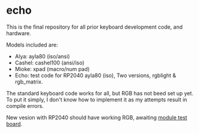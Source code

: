 # echo
This is the final repository for all prior keyboard development code, and hardware.

Models included are: 
+ Alya: ayla80 (iso/ansi)
+ Cashel: cashel100 (ansi/iso)
+ Mioke: xpad (macro/num pad)
+ Echo: test code for RP2040 ayla80 (iso), Two versions, rgblight & rgb_matrix.

The standard keyboard code works for all, but RGB has not beed set up yet.
To put it simply, I don't know how to implement it as my attempts result in compile errors.  

New vesion with RP2040 should have working RGB, awaiting [module test board](https://hackaday.io/project/198392/log/237192-rp2040-version).
